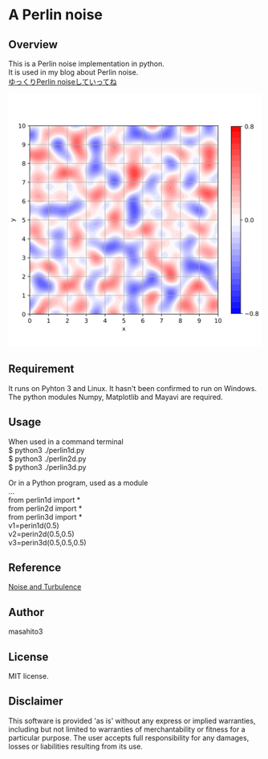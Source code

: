 # A Perlin noise

## Overview

This is a Perlin noise implementation in python.  
It is used in my blog about Perlin noise.  
[ゆっくりPerlin noiseしていってね](https://sioramen.sub.jp/blog2/2024/12/15/%e3%82%86%e3%81%a3%e3%81%8f%e3%82%8aperlin-noise%e3%81%97%e3%81%a6%e3%81%84%e3%81%a3%e3%81%a6%e3%81%ad/)  

![image](etc/perlin-2d-from-0-to-10.svg)

## Requirement

It runs on Pyhton 3 and Linux. It hasn't been confirmed to run on Windows.  
The python modules Numpy, Matplotlib and Mayavi are required.  

## Usage

When used in a command terminal  
$ python3 ./perlin1d.py  
$ python3 ./perlin2d.py  
$ python3 ./perlin3d.py  

Or in a Python program, used as a module   
...  
from perlin1d import *  
from perlin2d import *  
from perlin3d import *  
v1=perin1d(0.5)  
v2=perin2d(0.5,0.5)  
v3=perin3d(0.5,0.5,0.5)  

## Reference

[Noise and Turbulence](https://web.archive.org/web/20160503105316/http://mrl.nyu.edu/~perlin/doc/oscar.html)  

## Author

masahito3  

## License

MIT license.  

## Disclaimer

This software is provided 'as is' without any express or implied warranties, including but not limited to warranties of merchantability or fitness for a particular purpose. The user accepts full responsibility for any damages, losses or liabilities resulting from its use.

